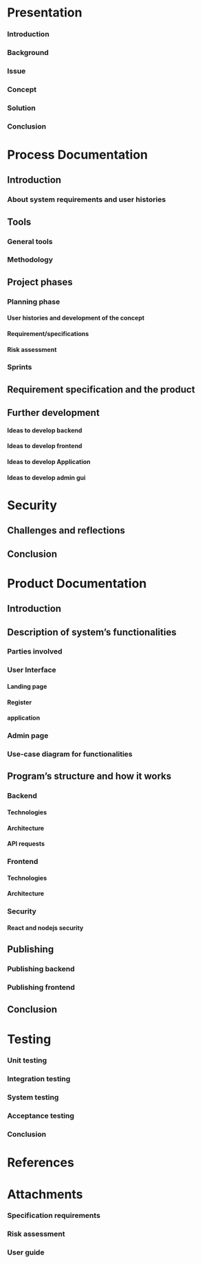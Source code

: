 # Presentation

### Introduction

### Background

### Issue

### Concept

### Solution

### Conclusion

# Process Documentation

## Introduction

### About system requirements and user histories

## Tools

### General tools

### Methodology

## Project phases

### Planning phase

#### User histories and development of the concept

#### Requirement/specifications

#### Risk assessment

### Sprints

## Requirement specification and the product

## Further development

#### Ideas to develop backend

#### Ideas to develop frontend

#### Ideas to develop Application

#### Ideas to develop admin gui

# Security

## Challenges and reflections

## Conclusion

# Product Documentation

## Introduction

## Description of system’s functionalities

### Parties involved

### User Interface

#### Landing page

#### Register

#### application

### Admin page

### Use-case diagram for functionalities

## Program’s structure and how it works

### Backend

#### Technologies

#### Architecture

#### API requests

### Frontend

#### Technologies

#### Architecture

### Security

#### React and nodejs security

## Publishing

### Publishing backend

### Publishing frontend

## Conclusion

# Testing

### Unit testing

### Integration testing

### System testing

### Acceptance testing

### Conclusion

# References

# Attachments

### Specification requirements

### Risk assessment

### User guide
